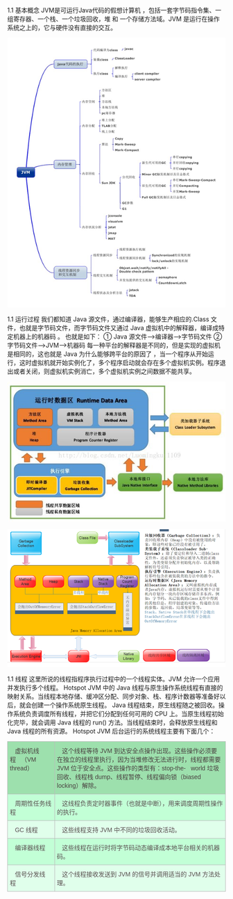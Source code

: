 1.1	基本概念
JVM是可运行Java代码的假想计算机 ，包括一套字节码指令集、一组寄存器、一个栈、一个垃圾回收，堆 和 一个存储方法域。JVM 是运行在操作系统之上的，它与硬件没有直接的交互。 
<div align=center>

![1589104256751.png](..\images\1589104256751.png)

</div>

1.1	运行过程
我们都知道 Java 源文件，通过编译器，能够生产相应的.Class 文件，也就是字节码文件，而字节码文件又通过 Java 虚拟机中的解释器，编译成特定机器上的机器码 。 
也就是如下： 
①	Java 源文件—->编译器—->字节码文件 
②	字节码文件—->JVM—->机器码 
每一种平台的解释器是不同的，但是实现的虚拟机是相同的，这也就是 Java 为什么能够跨平台的原因了 ，当一个程序从开始运行，这时虚拟机就开始实例化了，多个程序启动就会存在多个虚拟机实例。程序退出或者关闭，则虚拟机实例消亡，多个虚拟机实例之间数据不能共享。 
<div align=center>

![1589104283122.png](..\images\1589104283122.png)

</div>

<div align=center>

![1589104300089.png](..\images\1589104300089.png)

</div>

1.1	线程 
这里所说的线程指程序执行过程中的一个线程实体。JVM 允许一个应用并发执行多个线程。 Hotspot JVM 中的 Java 线程与原生操作系统线程有直接的映射关系。当线程本地存储、缓冲区分配、同步对象、栈、程序计数器等准备好以后，就会创建一个操作系统原生线程。
Java 线程结束，原生线程随之被回收。操作系统负责调度所有线程，并把它们分配到任何可用的 CPU 上。当原生线程初始化完毕，就会调用 Java 线程的 run() 方法。当线程结束时，会释放原生线程和 Java 线程的所有资源。 
Hotspot JVM 后台运行的系统线程主要有下面几个： 
<style type="text/css">
.tg  {border-collapse:collapse;border-color:#bbb;border-spacing:0;}
.tg td{background-color:#E0FFEB;border-color:#bbb;border-style:solid;border-width:1px;color:#594F4F;
  font-family:Arial, sans-serif;font-size:14px;overflow:hidden;padding:10px 5px;word-break:normal;}
.tg th{background-color:#9DE0AD;border-color:#bbb;border-style:solid;border-width:1px;color:#493F3F;
  font-family:Arial, sans-serif;font-size:14px;font-weight:normal;overflow:hidden;padding:10px 5px;word-break:normal;}
.tg .tg-0lax{text-align:left;vertical-align:top}
.tg .tg-sjuo{background-color:#C2FFD6;text-align:left;vertical-align:top}
</style>
<table class="tg">
<thead>
  <tr>
    <th class="tg-0lax">&nbsp;&nbsp;&nbsp;虚拟机线程&nbsp;&nbsp;&nbsp;（VM thread）&nbsp;&nbsp;&nbsp;&nbsp;</th>
    <th class="tg-0lax">&nbsp;&nbsp;&nbsp;这个线程等待 JVM 到达安全点操作出现。这些操作必须要在独立的线程里执行，因为当堆修改无法进行时，线程都需要 JVM 位于安全点。这些操作的类型有：stop-the-&nbsp;&nbsp;&nbsp;world 垃圾回收、线程栈 dump、线程暂停、线程偏向锁（biased locking）解除。&nbsp;&nbsp;&nbsp;&nbsp;</th>
  </tr>
</thead>
<tbody>
  <tr>
    <td class="tg-sjuo">&nbsp;&nbsp;&nbsp;周期性任务线程&nbsp;&nbsp;&nbsp;&nbsp;</td>
    <td class="tg-sjuo">&nbsp;&nbsp;&nbsp;这线程负责定时器事件（也就是中断），用来调度周期性操作的执行。&nbsp;&nbsp;&nbsp;&nbsp;</td>
  </tr>
  <tr>
    <td class="tg-0lax">&nbsp;&nbsp;&nbsp;GC 线程&nbsp;&nbsp;&nbsp;&nbsp;</td>
    <td class="tg-0lax">&nbsp;&nbsp;&nbsp;这些线程支持 JVM 中不同的垃圾回收活动。&nbsp;&nbsp;&nbsp;&nbsp;</td>
  </tr>
  <tr>
    <td class="tg-sjuo">&nbsp;&nbsp;&nbsp;编译器线程&nbsp;&nbsp;&nbsp;&nbsp;</td>
    <td class="tg-sjuo">&nbsp;&nbsp;&nbsp;这些线程在运行时将字节码动态编译成本地平台相关的机器码。&nbsp;&nbsp;&nbsp;&nbsp;</td>
  </tr>
  <tr>
    <td class="tg-0lax">&nbsp;&nbsp;&nbsp;信号分发线程&nbsp;&nbsp;&nbsp;&nbsp;</td>
    <td class="tg-0lax">&nbsp;&nbsp;&nbsp;这个线程接收发送到 JVM 的信号并调用适当的 JVM 方法处理。&nbsp;&nbsp;&nbsp;&nbsp;</td>
  </tr>
</tbody>
</table>